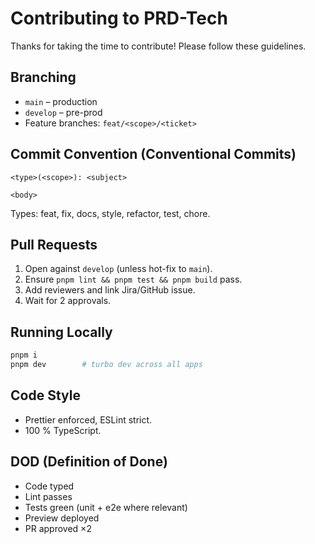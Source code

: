 # Contributing to PRD-Tech

Thanks for taking the time to contribute! Please follow these guidelines.

## Branching
* `main` – production
* `develop` – pre-prod
* Feature branches: `feat/<scope>/<ticket>`

## Commit Convention (Conventional Commits)
```
<type>(<scope>): <subject>

<body>
```
Types: feat, fix, docs, style, refactor, test, chore.

## Pull Requests
1. Open against `develop` (unless hot-fix to `main`).
2. Ensure `pnpm lint && pnpm test && pnpm build` pass.
3. Add reviewers and link Jira/GitHub issue.
4. Wait for 2 approvals.

## Running Locally
```bash
pnpm i
pnpm dev        # turbo dev across all apps
```

## Code Style
* Prettier enforced, ESLint strict.
* 100 % TypeScript.

## DOD (Definition of Done)
* Code typed
* Lint passes
* Tests green (unit + e2e where relevant)
* Preview deployed
* PR approved ×2